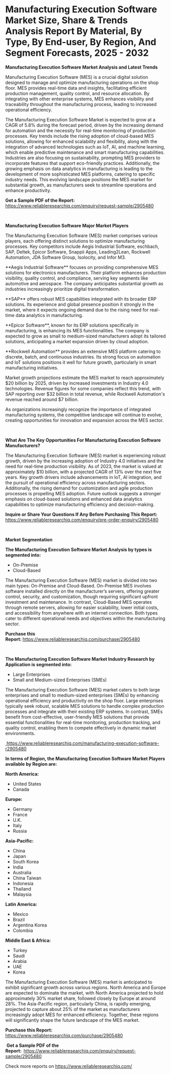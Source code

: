 <p><h1>Manufacturing Execution Software Market Size, Share & Trends Analysis Report By Material, By Type, By End-user, By Region, And Segment Forecasts, 2025 - 2032</h1></p><p><strong>Manufacturing Execution Software Market Analysis and Latest Trends</strong></p>
<p><p>Manufacturing Execution Software (MES) is a crucial digital solution designed to manage and optimize manufacturing operations on the shop floor. MES provides real-time data and insights, facilitating efficient production management, quality control, and resource allocation. By integrating with other enterprise systems, MES enhances visibility and traceability throughout the manufacturing process, leading to increased operational efficiency.</p><p>The Manufacturing Execution Software Market is expected to grow at a CAGR of 5.8% during the forecast period, driven by the increasing demand for automation and the necessity for real-time monitoring of production processes. Key trends include the rising adoption of cloud-based MES solutions, allowing for enhanced scalability and flexibility, along with the integration of advanced technologies such as IoT, AI, and machine learning, which enable predictive maintenance and smart manufacturing capabilities. Industries are also focusing on sustainability, prompting MES providers to incorporate features that support eco-friendly practices. Additionally, the growing emphasis on data analytics in manufacturing is leading to the development of more sophisticated MES platforms, catering to specific industry needs. This evolving landscape positions the MES market for substantial growth, as manufacturers seek to streamline operations and enhance productivity.</p></p>
<p><strong>Get a Sample PDF of the Report:&nbsp;</strong> <a href="https://www.reliableresearchiq.com/enquiry/request-sample/2905480?utm_campaign=2716&utm_medium=2&utm_source=Github&utm_content=ia&utm_term=12032025&utm_id=manufacturing-execution-software">https://www.reliableresearchiq.com/enquiry/request-sample/2905480</a></p>
<p>&nbsp;</p>
<p><strong>Manufacturing Execution Software Major Market Players</strong></p>
<p><p>The Manufacturing Execution Software (MES) market comprises various players, each offering distinct solutions to optimize manufacturing processes. Key competitors include Aegis Industrial Software, eschbach, SAP, Deltek, Epicor Software, Snappii Apps, Leading2Lean, Rockwell Automation, JDA Software Group, Isolocity, and Infor M3.</p><p>**Aegis Industrial Software** focuses on providing comprehensive MES solutions for electronics manufacturers. Their platform enhances production visibility, quality control, and compliance, serving key segments like automotive and aerospace. The company anticipates substantial growth as industries increasingly prioritize digital transformation.</p><p>**SAP** offers robust MES capabilities integrated with its broader ERP solutions. Its experience and global presence position it strongly in the market, where it expects ongoing demand due to the rising need for real-time data analytics in manufacturing.</p><p>**Epicor Software**, known for its ERP solutions specifically in manufacturing, is enhancing its MES functionalities. The company is expected to grow as small to medium-sized manufacturers adopt its tailored solutions, anticipating a market expansion driven by cloud adoption.</p><p>**Rockwell Automation** provides an extensive MES platform catering to discrete, batch, and continuous industries. Its strong focus on automation and IoT solutions positions it well for future growth, particularly in smart manufacturing initiatives.</p><p>Market growth projections estimate the MES market to reach approximately $20 billion by 2025, driven by increased investments in Industry 4.0 technologies. Revenue figures for some companies reflect this trend, with SAP reporting over $32 billion in total revenue, while Rockwell Automation's revenue reached around $7 billion.</p><p>As organizations increasingly recognize the importance of integrated manufacturing systems, the competitive landscape will continue to evolve, creating opportunities for innovation and expansion across the MES sector.</p></p>
<p>&nbsp;</p>
<p><strong>What Are The Key Opportunities For Manufacturing Execution Software Manufacturers?</strong></p>
<p><p>The Manufacturing Execution Software (MES) market is experiencing robust growth, driven by the increasing adoption of Industry 4.0 initiatives and the need for real-time production visibility. As of 2023, the market is valued at approximately $10 billion, with a projected CAGR of 13% over the next five years. Key growth drivers include advancements in IoT, AI integration, and the pursuit of operational efficiency across manufacturing sectors. Additionally, the rising demand for customization and agile production processes is propelling MES adoption. Future outlook suggests a stronger emphasis on cloud-based solutions and enhanced data analytics capabilities to optimize manufacturing efficiency and decision-making.</p></p>
<p><strong>Inquire or Share Your Questions If Any Before Purchasing This Report:</strong> <a href="https://www.reliableresearchiq.com/enquiry/pre-order-enquiry/2905480?utm_campaign=2716&utm_medium=2&utm_source=Github&utm_content=ia&utm_term=12032025&utm_id=manufacturing-execution-software">https://www.reliableresearchiq.com/enquiry/pre-order-enquiry/2905480</a></p>
<p>&nbsp;</p>
<p><strong>Market Segmentation</strong></p>
<p><strong>The Manufacturing Execution Software Market Analysis by types is segmented into:</strong></p>
<p><ul><li>On-Premise</li><li>Cloud-Based</li></ul></p>
<p><p>The Manufacturing Execution Software (MES) market is divided into two main types: On-Premise and Cloud-Based. On-Premise MES involves software installed directly on the manufacturer’s servers, offering greater control, security, and customization, though requiring significant upfront investment and maintenance. In contrast, Cloud-Based MES operates through remote servers, allowing for easier scalability, lower initial costs, and accessibility from anywhere with an internet connection. Both types cater to different operational needs and objectives within the manufacturing sector.</p></p>
<p><strong>Purchase this Report:&nbsp;</strong><a href="https://www.reliableresearchiq.com/purchase/2905480?utm_campaign=2716&utm_medium=2&utm_source=Github&utm_content=ia&utm_term=12032025&utm_id=manufacturing-execution-software">https://www.reliableresearchiq.com/purchase/2905480</a></p>
<p>&nbsp;</p>
<p><strong>The Manufacturing Execution Software Market Industry Research by Application is segmented into:</strong></p>
<p><ul><li>Large Enterprises</li><li>Small and Medium-sized Enterprises (SMEs)</li></ul></p>
<p><p>The Manufacturing Execution Software (MES) market caters to both large enterprises and small to medium-sized enterprises (SMEs) by enhancing operational efficiency and productivity on the shop floor. Large enterprises typically seek robust, scalable MES solutions to handle complex production processes and integrate with their existing ERP systems. In contrast, SMEs benefit from cost-effective, user-friendly MES solutions that provide essential functionalities for real-time monitoring, production tracking, and quality control, enabling them to compete effectively in dynamic market environments.</p></p>
<p><a href="https://www.reliableresearchiq.com/manufacturing-execution-software-r2905480?utm_campaign=2716&utm_medium=2&utm_source=Github&utm_content=ia&utm_term=12032025&utm_id=manufacturing-execution-software">&nbsp;https://www.reliableresearchiq.com/manufacturing-execution-software-r2905480</a></p>
<p><strong>In terms of Region, the Manufacturing Execution Software Market Players available by Region are:</strong></p>
<p>
    <p> <strong> North America: </strong>
        <ul>
            <li>United States</li>
            <li>Canada</li>
        </ul>
        </p> 
    <p> <strong> Europe: </strong>
        <ul>
            <li>Germany</li>
            <li>France</li>
            <li>U.K.</li>
            <li>Italy</li>
            <li>Russia</li>
        </ul>
        </p> 
    <p> <strong> Asia-Pacific: </strong>
        <ul>
            <li>China</li>
            <li>Japan</li>
            <li>South Korea</li>
            <li>India</li>
            <li>Australia</li>
            <li>China Taiwan</li>
            <li>Indonesia</li>
            <li>Thailand</li>
            <li>Malaysia</li>
        </ul>
        </p> 
    <p> <strong> Latin America: </strong>
        <ul>
            <li>Mexico</li>
            <li>Brazil</li>
            <li>Argentina Korea</li>
            <li>Colombia</li>
        </ul>
        </p> 
    <p> <strong> Middle East & Africa: </strong>
        <ul>
            <li>Turkey</li>
            <li>Saudi</li>
            <li>Arabia</li>
            <li>UAE</li>
            <li>Korea</li>
        </ul>
    </p>
    </p>
<p><p>The Manufacturing Execution Software (MES) market is anticipated to exhibit significant growth across various regions. North America and Europe are expected to dominate the market, with North America projected to hold approximately 30% market share, followed closely by Europe at around 28%. The Asia-Pacific region, particularly China, is rapidly emerging, projected to capture about 25% of the market as manufacturers increasingly adopt MES for enhanced efficiency. Together, these regions will significantly shape the future landscape of the MES market.</p></p>
<p><strong>Purchase this Report: </strong><a href="https://www.reliableresearchiq.com/purchase/2905480?utm_campaign=2716&utm_medium=2&utm_source=Github&utm_content=ia&utm_term=12032025&utm_id=manufacturing-execution-software">https://www.reliableresearchiq.com/purchase/2905480</a></p>
<p>&nbsp;<strong>Get a Sample PDF of the Report:&nbsp;&nbsp;</strong><a href="https://www.reliableresearchiq.com/enquiry/request-sample/2905480?utm_campaign=2716&utm_medium=2&utm_source=Github&utm_content=ia&utm_term=12032025&utm_id=manufacturing-execution-software">https://www.reliableresearchiq.com/enquiry/request-sample/2905480</a></p>
<p><strong></strong></p>
<p>Check more reports on <a href="https://www.reliableresearchiq.com/?utm_campaign=2716&utm_medium=2&utm_source=Github&utm_content=ia&utm_term=12032025&utm_id=manufacturing-execution-software">https://www.reliableresearchiq.com/</a></p>